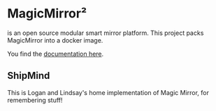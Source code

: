 # **MagicMirror²**

is an open source modular smart mirror platform. This project packs MagicMirror into a docker image.

You find the [documentation here](https://khassel.gitlab.io/magicmirror/).

## ShipMind

This is Logan and Lindsay's home implementation of Magic Mirror, for remembering stuff! 
